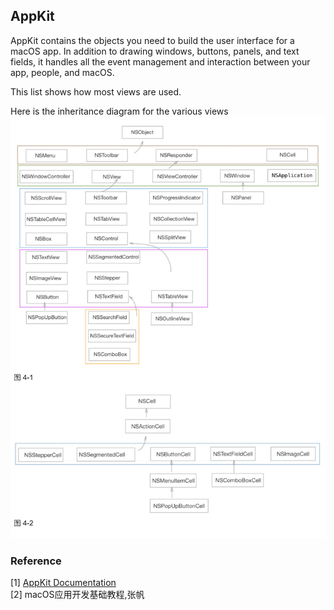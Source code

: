 <!--
/// title : AppKit
/// index : -1
/// description : Description
-->


## AppKit

AppKit contains
  the objects you need to build the user interface for a macOS app. In addition to drawing windows, buttons, panels, and text fields, it handles all the event management and interaction between your app, people, and macOS.

This list shows how most views are used.

Here is the inheritance diagram for the various views  
![img](https://raw.githubusercontent.com/lengain/MacStudy/main/MacStudy/Resources/Views.jpg)


### Reference

[1] [AppKit Documentation](https://developer.apple.com/documentation/appkit)  
[2] macOS应用开发基础教程,张帆 
